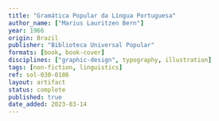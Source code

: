 ```yaml
---
title: "Gramática Popular da Língua Portuguesa"
author_name: ["Marius Lauritzen Bern"]
year: 1966
origin: Brazil
publisher: "Biblioteca Universal Popular"
formats: [book, book-cover]
disciplines: ["graphic-design", typography, illustration]
tags: [non-fiction, linguistics]
ref: sol-030-0186
layout: artifact
status: complete
published: true
date_added: 2023-03-14
---
```

